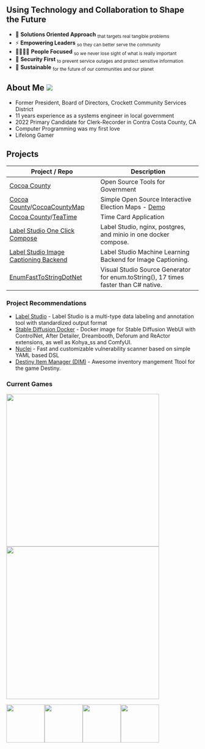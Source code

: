 ## Using Technology and Collaboration to Shape the Future
- 🎯 **Solutions Oriented Approach** <sub>that targets real tangible problems</sub>
- ⚡ **Empowering Leaders** <sub>so they can better serve the community</sub>
- 👨‍👨‍👧‍👦 **People Focused** <sub> so we never lose sight of what is really important</sub>
- 🔐 **Security First** <sub> to prevent service outages and protect sensitive information</sub>
- 🌱 **Sustainable** <sub> for the future of our communities and our planet</sub>

## About Me [![](https://img.shields.io/badge/-Nick%20Spinner-blue?style=plastic&logo=Linkedin&logoColor=white&link=https://www.linkedin.com/in/spinnernicholas/)](https://www.linkedin.com/in/spinnernicholas/)
- Former President, Board of Directors, Crockett Community Services District
- 11 years experience as a systems engineer in local government
- 2022 Primary Candidate for Clerk-Recorder in Contra Costa County, CA
- Computer Programming was my first love
- Lifelong Gamer

## Projects
| Project / Repo | Description |
| --- | --- |
| [Cocoa County](https://github.com/Cocoa-County) | Open Source Tools for Government |
| [Cocoa County](https://github.com/Cocoa-County)/[CocoaCountyMap](https://github.com/Cocoa-County/CocoaCountyMap) | Simple Open Source Interactive Election Maps - [Demo](https://cocoa-county.github.io/CocoaCountyMap/public/index.html) |
| [Cocoa County](https://github.com/Cocoa-County)/[TeaTime](https://github.com/Cocoa-County/TeaTime) | Time Card Application |
| [Label Studio One Click Compose](Spinnernicholas/label-studio/tree/oneclick-compose) | Label Studio, nginx, postgres, and minio in one docker compose. |
| [Label Studio Image Captioning Backend](https://github.com/Spinnernicholas/label-studio-ml-backend/tree/image-captioning) | Label Studio Machine Learning Backend for Image Captioning. |
| [EnumFastToStringDotNet](https://github.com/Spinnernicholas/EnumFastToStringDotNet) | Visual Studio Source Generator for enum.toString(), 17 times faster than C# native. |

### Project Recommendations
- [Label Studio](https://github.com/HumanSignal/label-studio/) - Label Studio is a multi-type data labeling and annotation tool with standardized output format
- [Stable Diffusion Docker](https://github.com/ashleykleynhans/stable-diffusion-docker) - Docker image for Stable Diffusion WebUI with ControlNet, After Detailer, Dreambooth, Deforum and ReActor extensions, as well as Kohya_ss and ComfyUI.
- [Nuclei](https://github.com/projectdiscovery/nuclei) - Fast and customizable vulnerability scanner based on simple YAML based DSL
- [Destiny Item Manager (DIM)](https://github.com/DestinyItemManager/DIM) - Awesome inventory mangement Ttool for the game Destiny.

### Current Games
<img src="https://user-images.githubusercontent.com/2651095/188753138-bea16eae-9b33-4b77-9cb0-b0d6ba846edc.jpg" width="400px"/>
<img src="https://user-images.githubusercontent.com/2651095/188753355-38769569-5ead-41d0-aaf6-d3c71a2412f1.jpg" width="400px"/>

<img src="https://user-images.githubusercontent.com/2651095/172264543-eee1770c-c81d-4ab6-a5bf-6a760fdffa9b.png" width="100px"/><img src="https://user-images.githubusercontent.com/2651095/172265770-9435494e-a41c-48ec-a576-918b503a3aa2.jpg" width="100px"/><img src="https://user-images.githubusercontent.com/2651095/172265874-e9d9c7d4-9eca-42f9-a156-37763e4c3896.png" width="100px"/><img src="https://user-images.githubusercontent.com/2651095/172265514-8ff5ed92-b12e-40ff-9d79-51afbb9fdfb0.jpeg" width="100px"/>
